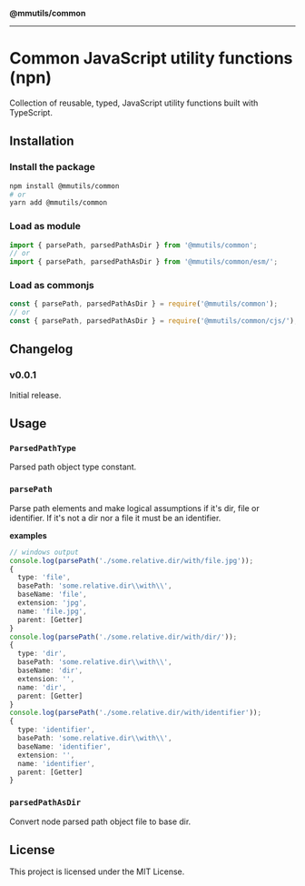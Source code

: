 **@mmutils/common**

***

# Common JavaScript utility functions (npn)

Collection of reusable, typed, JavaScript utility functions built with TypeScript.

## Installation

### Install the package

```sh
npm install @mmutils/common
# or
yarn add @mmutils/common
```

### Load as module

```javascript
import { parsePath, parsedPathAsDir } from '@mmutils/common';
// or
import { parsePath, parsedPathAsDir } from '@mmutils/common/esm/';
```

### Load as commonjs

```javascript
const { parsePath, parsedPathAsDir } = require('@mmutils/common');
// or
const { parsePath, parsedPathAsDir } = require('@mmutils/common/cjs/');
```

## Changelog

### v0.0.1

Initial release.

## Usage

### `ParsedPathType`

Parsed path object type constant.

### `parsePath`

Parse path elements and make logical assumptions if it's dir, file or identifier. If it's not a dir nor a file it must be an identifier.

**examples**

```typescript
// windows output
console.log(parsePath('./some.relative.dir/with/file.jpg'));
{
  type: 'file',
  basePath: 'some.relative.dir\\with\\',
  baseName: 'file',
  extension: 'jpg',
  name: 'file.jpg',
  parent: [Getter]
}
console.log(parsePath('./some.relative.dir/with/dir/'));
{
  type: 'dir',
  basePath: 'some.relative.dir\\with\\',
  baseName: 'dir',
  extension: '',
  name: 'dir',
  parent: [Getter]
}
console.log(parsePath('./some.relative.dir/with/identifier'));
{
  type: 'identifier',
  basePath: 'some.relative.dir\\with\\',
  baseName: 'identifier',
  extension: '',
  name: 'identifier',
  parent: [Getter]
}
```

### `parsedPathAsDir`

Convert node parsed path object file to base dir.

## License

This project is licensed under the MIT License.
